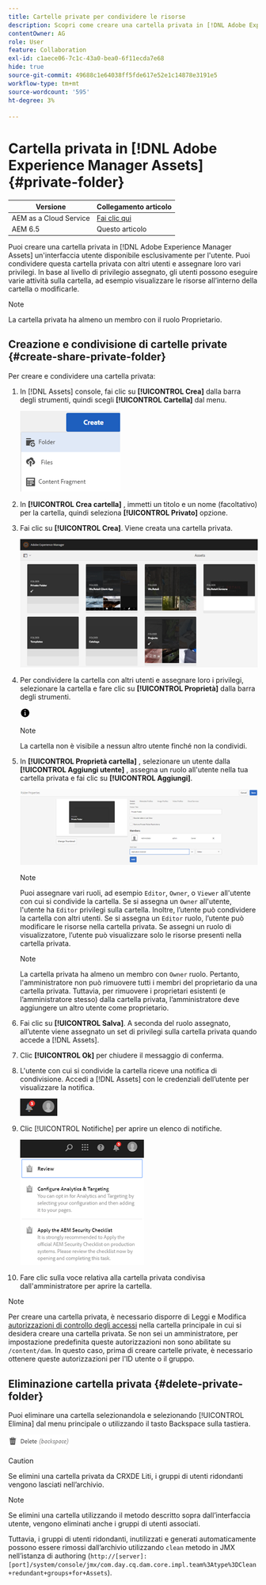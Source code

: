 ```yaml
---
title: Cartelle private per condividere le risorse
description: Scopri come creare una cartella privata in [!DNL Adobe Experience Manager Assets] e condividerlo con altri utenti e assegnare loro vari privilegi.
contentOwner: AG
role: User
feature: Collaboration
exl-id: c1aece06-7c1c-43a0-bea0-6f11ecda7e68
hide: true
source-git-commit: 49688c1e64038ff5fde617e52e1c14878e3191e5
workflow-type: tm+mt
source-wordcount: '595'
ht-degree: 3%

---
```


# Cartella privata in [!DNL Adobe Experience Manager Assets] {#private-folder}

| Versione | Collegamento articolo |
| -------- | ---------------------------- |
| AEM as a Cloud Service | [Fai clic qui](https://experienceleague.adobe.com/docs/experience-manager-cloud-service/content/assets/manage/private-folder.html?lang=en) |
| AEM 6.5 | Questo articolo |

Puoi creare una cartella privata in [!DNL Adobe Experience Manager Assets] un&#39;interfaccia utente disponibile esclusivamente per l&#39;utente. Puoi condividere questa cartella privata con altri utenti e assegnare loro vari privilegi. In base al livello di privilegio assegnato, gli utenti possono eseguire varie attività sulla cartella, ad esempio visualizzare le risorse all’interno della cartella o modificarle.

>[!NOTE]
>
>La cartella privata ha almeno un membro con il ruolo Proprietario.

## Creazione e condivisione di cartelle private {#create-share-private-folder}

Per creare e condividere una cartella privata:

1. In [!DNL Assets] console, fai clic su **[!UICONTROL Crea]** dalla barra degli strumenti, quindi scegli **[!UICONTROL Cartella]** dal menu.

   ![Creare una cartella di risorse](assets/Create-folder.png)

1. In **[!UICONTROL Crea cartella]** , immetti un titolo e un nome (facoltativo) per la cartella, quindi seleziona **[!UICONTROL Privato]** opzione.

1. Fai clic su **[!UICONTROL Crea]**. Viene creata una cartella privata.

   ![chlimage_1-413](assets/chlimage_1-413.png)

1. Per condividere la cartella con altri utenti e assegnare loro i privilegi, selezionare la cartella e fare clic su **[!UICONTROL Proprietà]** dalla barra degli strumenti.

   ![opzione info](assets/do-not-localize/info-circle-icon.png)

   >[!NOTE]
   >
   >La cartella non è visibile a nessun altro utente finché non la condividi.

1. In **[!UICONTROL Proprietà cartella]** , selezionare un utente dalla **[!UICONTROL Aggiungi utente]** , assegna un ruolo all&#39;utente nella tua cartella privata e fai clic su **[!UICONTROL Aggiungi]**.

   ![chlimage_1-415](assets/chlimage_1-415.png)

   >[!NOTE]
   >
   >Puoi assegnare vari ruoli, ad esempio `Editor`, `Owner`, o `Viewer` all&#39;utente con cui si condivide la cartella. Se si assegna un `Owner` all&#39;utente, l&#39;utente ha `Editor` privilegi sulla cartella. Inoltre, l’utente può condividere la cartella con altri utenti. Se si assegna un `Editor` ruolo, l’utente può modificare le risorse nella cartella privata. Se assegni un ruolo di visualizzatore, l’utente può visualizzare solo le risorse presenti nella cartella privata.

   >[!NOTE]
   >
   >La cartella privata ha almeno un membro con `Owner` ruolo. Pertanto, l&#39;amministratore non può rimuovere tutti i membri del proprietario da una cartella privata. Tuttavia, per rimuovere i proprietari esistenti (e l’amministratore stesso) dalla cartella privata, l’amministratore deve aggiungere un altro utente come proprietario.

1. Fai clic su **[!UICONTROL Salva]**. A seconda del ruolo assegnato, all’utente viene assegnato un set di privilegi sulla cartella privata quando accede a [!DNL Assets].
1. Clic **[!UICONTROL Ok]** per chiudere il messaggio di conferma.
1. L&#39;utente con cui si condivide la cartella riceve una notifica di condivisione. Accedi a [!DNL Assets] con le credenziali dell’utente per visualizzare la notifica.

   ![chlimage_1-416](assets/chlimage_1-416.png)

1. Clic [!UICONTROL Notifiche] per aprire un elenco di notifiche.

   ![Elenco delle notifiche](assets/Assets-Notification.png)

1. Fare clic sulla voce relativa alla cartella privata condivisa dall&#39;amministratore per aprire la cartella.

>[!NOTE]
>
>Per creare una cartella privata, è necessario disporre di Leggi e Modifica [autorizzazioni di controllo degli accessi](/help/sites-administering/security.md#permissions-in-aem) nella cartella principale in cui si desidera creare una cartella privata. Se non sei un amministratore, per impostazione predefinita queste autorizzazioni non sono abilitate su `/content/dam`. In questo caso, prima di creare cartelle private, è necessario ottenere queste autorizzazioni per l&#39;ID utente o il gruppo.

## Eliminazione cartella privata {#delete-private-folder}

Puoi eliminare una cartella selezionandola e selezionando [!UICONTROL Elimina] dal menu principale o utilizzando il tasto Backspace sulla tastiera.

![elimina opzione nel menu superiore](assets/delete-option.png)

>[!CAUTION]
>
>Se elimini una cartella privata da CRXDE Liti, i gruppi di utenti ridondanti vengono lasciati nell’archivio.

>[!NOTE]
>
>Se elimini una cartella utilizzando il metodo descritto sopra dall’interfaccia utente, vengono eliminati anche i gruppi di utenti associati.
>
>Tuttavia, i gruppi di utenti ridondanti, inutilizzati e generati automaticamente possono essere rimossi dall’archivio utilizzando `clean` metodo in JMX nell’istanza di authoring (`http://[server]:[port]/system/console/jmx/com.day.cq.dam.core.impl.team%3Atype%3DClean+redundant+groups+for+Assets`).
